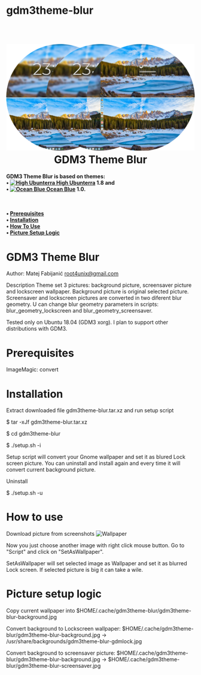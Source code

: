 # gdm3theme-blur

<h1 align="center">
  <br>
  <a href="http://www.github.com/mfabijanic/gdm3theme-blur">
  <img src="https://raw.githubusercontent.com/mfabijanic/mfabijanic.github.io/master/gdm3theme-blur/gdm3theme-blur-01.png" alt="GDM3 Theme Blur" width="800"></a>
  <br>
  GDM3 Theme Blur
  <br>
</h1>

<h4 align="left">
GDM3 Theme Blur is based on themes:<br>
  • <a href="https://www.gnome-look.org/p/1207015/" target="_blank">
  <img src="https://cn.opendesktop.org/cache/85x85-crop/img/0/8/7/0/6e0977f47f85823d318d11d5eac795aaf55e.png"
  alt="High Ubunterra">
  High Ubunterra</a> 1.8 and<br>
  • <a href="https://www.opendesktop.org/p/1241489/" target="_blank">
  <img src="https://cn.opendesktop.org/cache/85x85-crop/img/f/2/f/0/387a128dcff69e8d49716644f271232a2b40.png"
  alt="Ocean Blue">
  Ocean Blue</a> 1.0.<br>
</h4<br><br><br>

<p align="left">
  • <a href="#prerequisites">Prerequisites</a><br>
  • <a href="#installation">Installation</a><br>
  • <a href="#how-to-use">How To Use</a><br>
  • <a href="#picture-setup-logic">Picture Setup Logic</a><br>
</p>



# GDM3 Theme Blur


Author:  Matej Fabijanić <root4unix@gmail.com>


Description
Theme set 3 pictures: background picture, screensaver picture and lockscreen
wallpaper.
Background picture is original selected picture. Screensaver and lockscreen
pictures are converted in two diferent blur geometry. U can change blur
geometry parameters in scripts: blur_geometry_lockscreen and
blur_geometry_screensaver.

Tested only on Ubuntu 18.04 (GDM3 xorg). I plan to support other
distributions with GDM3.



# <a name="#prerequisites">Prerequisites</a>

ImageMagic: convert



# <a name="#installation">Installation</a>


Extract downloaded file gdm3theme-blur.tar.xz and run setup script

  $ tar -xJf gdm3theme-blur.tar.xz

  $ cd gdm3theme-blur

  $ ./setup.sh -i



Setup script will convert your Gnome wallpaper and set it as blured Lock
screen picture. You can uninstall and install again and every time it will
convert current background picture.


Uninstall

  $ ./setup.sh -u



# <a name="#how-to-use">How to use</a>


Download picture from screenshots
![Wallpaper](http://matej-fabijanic.from.hr/files/2018/11/wallfab.jpg "Default Theme Wallpaper")


Now you just choose another image with right click mouse button. Go to
"Script" and click on "SetAsWallpaper".

SetAsWallpaper will set selected image as Wallpaper and set it as blurred Lock
screen. If selected picture is big it can take a wile.



# <a name="#picture-setup-logic">Picture setup logic</a>

Copy current wallpaper into
$HOME/.cache/gdm3theme-blur/gdm3theme-blur-background.jpg

Convert background to Lockscreen wallpaper:
$HOME/.cache/gdm3theme-blur/gdm3theme-blur-background.jpg ->
/usr/share/backgrounds/gdm3theme-blur-gdmlock.jpg

Convert background to screensaver picture:
$HOME/.cache/gdm3theme-blur/gdm3theme-blur-background.jpg ->
$HOME/.cache/gdm3theme-blur/gdm3theme-blur-screensaver.jpg

